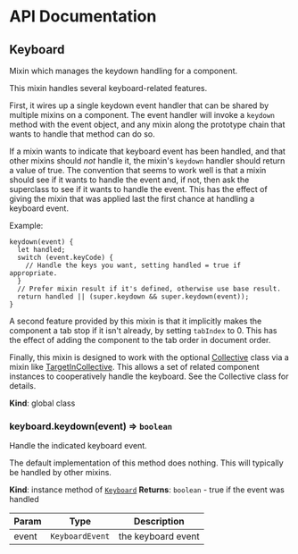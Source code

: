 # API Documentation
<a name="Keyboard"></a>
## Keyboard
Mixin which manages the keydown handling for a component.

This mixin handles several keyboard-related features.

First, it wires up a single keydown event handler that can be shared by
multiple mixins on a component. The event handler will invoke a `keydown`
method with the event object, and any mixin along the prototype chain that
wants to handle that method can do so.

If a mixin wants to indicate that keyboard event has been handled, and that
other mixins should *not* handle it, the mixin's `keydown` handler should
return a value of true. The convention that seems to work well is that a
mixin should see if it wants to handle the event and, if not, then ask the
superclass to see if it wants to handle the event. This has the effect of
giving the mixin that was applied last the first chance at handling a
keyboard event.

Example:

    keydown(event) {
      let handled;
      switch (event.keyCode) {
        // Handle the keys you want, setting handled = true if appropriate.
      }
      // Prefer mixin result if it's defined, otherwise use base result.
      return handled || (super.keydown && super.keydown(event));
    }

A second feature provided by this mixin is that it implicitly makes the
component a tab stop if it isn't already, by setting `tabIndex` to 0. This
has the effect of adding the component to the tab order in document order.

Finally, this mixin is designed to work with the optional
[Collective](Collective.md) class via a mixin like
[TargetInCollective](TargetInCollective.md). This allows a set of related
component instances to cooperatively handle the keyboard. See the
Collective class for details.

  **Kind**: global class
<a name="Keyboard+keydown"></a>
### keyboard.keydown(event) ⇒ <code>boolean</code>
Handle the indicated keyboard event.

The default implementation of this method does nothing. This will
typically be handled by other mixins.

  **Kind**: instance method of <code>[Keyboard](#Keyboard)</code>
**Returns**: <code>boolean</code> - true if the event was handled  

| Param | Type | Description |
| --- | --- | --- |
| event | <code>KeyboardEvent</code> | the keyboard event |

